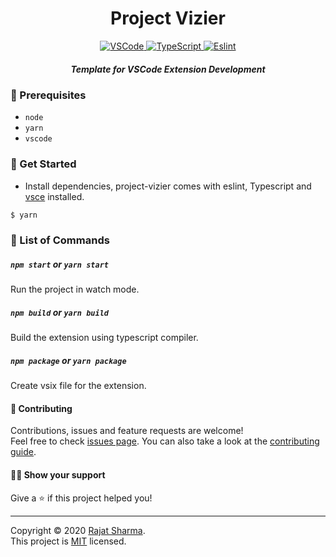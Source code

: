 <h1 align="center">Project Vizier</h1>

<p align="center">
  <a href="https://code.visualstudio.com/api/get-started/your-first-extension" target="_blank">
    <img alt="VSCode" src="https://img.shields.io/badge/-VSCode-000?style=flat-square&logo=visual-studio-code">
  </a>
  <a href="https://www.typescriptlang.org/" target="_blank">
    <img alt="TypeScript" src="https://img.shields.io/badge/-TypeScript-000?style=flat-square&logo=typescript" />
  </a>
  <a href="https://eslint.org/" target="_blank">
    <img alt="Eslint" src="https://img.shields.io/badge/-Eslint-000?style=flat-square&logo=eslint" />
  </a>
</p>

<h5 align="center">Template for VSCode Extension Development</h5>

### 🧰 Prerequisites

- `node`
- `yarn`
- `vscode`

### 🚀 Get Started

- Install dependencies, project-vizier comes with eslint, Typescript and [vsce](https://github.com/microsoft/vscode-vsce) installed.

```sh
$ yarn
```

### 🤘 List of Commands

##### `npm start` or `yarn start`

Run the project in watch mode.

##### `npm build` or `yarn build`

Build the extension using typescript compiler.

##### `npm package` or `yarn package`

Create vsix file for the extension.

#### 🤝 Contributing

Contributions, issues and feature requests are welcome!<br />Feel free to check [issues page](https://github.com/rajatsharma/wingman/issues). You can also take a look at the [contributing guide](https://github.com/rajatsharma/wingman/blob/master/CONTRIBUTING.md).

#### 🙋‍♀️ Show your support

Give a ⭐️ if this project helped you!

---

Copyright © 2020 [Rajat Sharma](https://github.com/rajatsharma).<br />
This project is [MIT](https://github.com/rajatsharma/wingman/blob/master/LICENSE) licensed.
